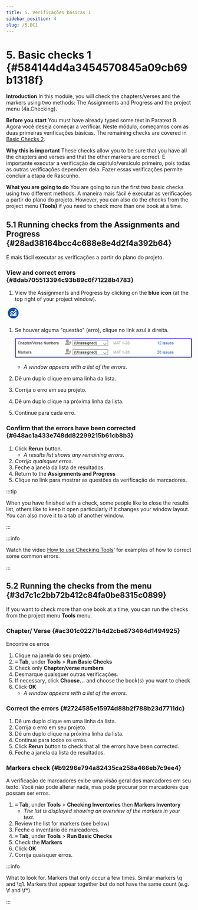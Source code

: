 ```yaml
---
title: 5. Verificações básicas 1
sidebar_position: 4
slug: /5.BC1
---
```


# 5. Basic checks 1 {#584144d4a3454570845a09cb69b1318f}

**Introduction**  In this module, you will check the chapters/verses and the markers using two methods: The Assignments and Progress and the project menu (4a.Checking).

**Before you start**  You must have already typed some text in Paratext 9. Agora você deseja começar a verificar. Neste módulo, começamos com as duas primeiras verificações básicas. The remaining checks are covered in [Basic Checks 2](/12.BC2).

**Why this is important**  These checks allow you to be sure that you have all the chapters and verses and that the other markers are correct. É importante executar a verificação de capítulo/versículo primeiro, pois todas as outras verificações dependem dela. Fazer essas verificações permite concluir a etapa de Rascunho.

**What you are going to do**  You are going to run the first two basic checks using two different methods. A maneira mais fácil é executar as verificações a partir do plano do projeto. However, you can also do the checks from the project menu **(Tools)** if you need to check more than one book at a time.

## 5.1 Running checks from the Assignments and Progress {#28ad38164bcc4c688e8e4d2f4a392b64}

É mais fácil executar as verificações a partir do plano do projeto.

### **View and correct errors** {#8dab705513394c93b89c6f71228b4783}

<div class='notion-row'>
<div class='notion-column' style={{width: 'calc((100% - (min(32px, 4vw) * 1)) * 0.5)'}}>

1. View the Assignments and Progress by clicking on the **blue icon** (at the top right of your project window).

</div><div className='notion-spacer'></div>

<div class='notion-column' style={{width: 'calc((100% - (min(32px, 4vw) * 1)) * 0.5)'}}>

![](./1327675855.png)

</div><div className='notion-spacer'></div>
</div>

1. Se houver alguma "questão" (erro), clique no link azul à direita.

   ![](./1439418375.png)

   - _A window appears with a list of the errors_.
2. Dê um duplo clique em uma linha da lista.
3. Corrija o erro em seu projeto.
4. Dê um duplo clique na próxima linha da lista.
5. Continue para cada erro.

### **Confirm that the errors have been corrected** {#648ac1a433e748dd82299215b61cb8b3}

1. Click **Rerun** button.
   - _A results list shows any remaining errors_.
2. <em x-id="3">Corrija quaisquer erros</em>.
3. Feche a janela da lista de resultados.
4. Return to the **Assignments and Progress**
5. Clique no link para mostrar as questões da verificação de marcadores.

:::tip

When you have finished with a check, some people like to close the results list, others like to keep it open particularly if it changes your window layout. You can also move it to a tab of another window.

:::

:::info

Watch the video  [How to use Checking Tools](https://vimeo.com/127298551)’ for examples of how to correct some common errors.

:::

## 5.2 Running the checks from the menu {#3d7c1c2bb72b412c84fa0be8315c0899}

If you want to check more than one book at a time, you can run the checks from the project menu **Tools** menu.

### Chapter/ Verse {#ac301c02271b4d2cbe873464d1494925}

Encontre os erros

1. Clique na janela do seu projeto.
2. **≡ Tab**, under **Tools** &gt; **Run Basic Checks**
3. Check only **Chapter/verse numbers**
4. Desmarque quaisquer outras verificações.
5. If necessary, click **Choose…** and choose the book(s) you want to check
6. Click **OK**
   - _A window appears with a list of the errors._

### Correct the errors {#2724585e15974d88b2f788b23d7711dc}

1. Dê um duplo clique em uma linha da lista.
2. Corrija o erro em seu projeto.
3. Dê um duplo clique na próxima linha da lista.
4. Continue para todos os erros.
5. Click **Rerun** button to check that all the errors have been corrected.
6. Feche a janela da lista de resultados.

### Markers check {#b9296e794a82435ca258a466eb7c9ee4}

A verificação de marcadores exibe uma visão geral dos marcadores em seu texto. Você não pode alterar nada, mas pode procurar por marcadores que possam ser erros.

1. **≡ Tab**, under **Tools** &gt; **Checking Inventories** then **Markers Inventory**
   - _The list is displayed showing an overview of the markers in your text_.
2. Review the list for markers (see below)
3. Feche o inventário de marcadores.
4. **≡ Tab**, under **Tools** &gt; **Run Basic Checks**
5. Check the **Markers**
6. Click **OK**
7. Corrija quaisquer erros.

:::info

What to look for. Markers that only occur a few times. Similar markers \q and \q1. Markers that appear together but do not have the same count (e.g. \f and \f\*).

:::
